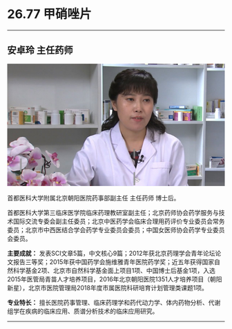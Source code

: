 # 26.77 甲硝唑片

---

## 安卓玲 主任药师

![1685077649711](image/c26_077/1685077649711.png)

首都医科大学附属北京朝阳医院药事部副主任 主任药师 博士后。

首都医科大学第三临床医学院临床药理教研室副主任；北京药师协会药学服务与技术国际交流专委会副主任委员；北京中医药学会临床合理用药评价专业委员会常务委员；北京市中西医结合学会药学专业委员会委员；中国女医师协会药学专业委员会委员。

**主要成就：** 发表SCI文章5篇，中文核心9篇；2012年获北京药理学会青年论坛论文报告三等奖；2015年获中国药学会施维雅青年医院药学奖；近五年获得国家自然科学基金2项、北京市自然科学基金面上项目1项、中国博士后基金1项，入选2015年医管局青苗人才培养项目，2016年北京朝阳医院1351人才培养项目（朝阳新星），北京市医院管理局2018年度市属医院科研培育计划管理类课题1项。

**专业特长：** 擅长医院药事管理、临床药理学和药代动力学、体内药物分析、代谢组学在疾病的临床应用、质谱分析技术的临床应用研究。

---
